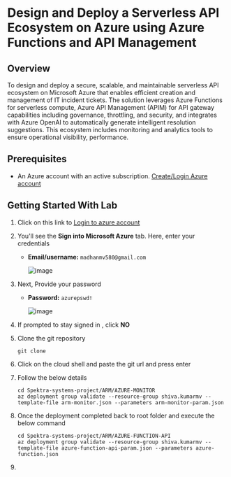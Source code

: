 # Design and Deploy a Serverless API Ecosystem on Azure using Azure Functions and API Management

## Overview

To design and deploy a secure, scalable, and maintainable serverless API ecosystem on Microsoft Azure that enables efficient creation and management of IT incident tickets. The solution leverages Azure Functions for serverless compute, Azure API Management (APIM) for API gateway capabilities including governance, throttling, and security, and integrates with Azure OpenAI to automatically generate intelligent resolution suggestions. This ecosystem includes monitoring and analytics tools to ensure operational visibility, performance.

## Prerequisites

  - An Azure account with an active subscription. [Create/Login Azure account](https://portal.azure.com/#home)

## Getting Started With Lab

1. Click on this link to [Login to azure account](https://portal.azure.com/#home)

2. You'll see the **Sign into Microsoft Azure** tab. Here, enter your credentials
   
      - **Email/username:** `madhanmv580@gmail.com`
      
        ![image](https://github.com/user-attachments/assets/b4bd44aa-e775-47e7-915f-bf85da6187ca)


3. Next, Provide your password

   - **Password:** `azurepswd!`
     
      ![image](https://github.com/user-attachments/assets/f1ca83b6-9e98-4d5d-8188-7f6829d15333)


4. If prompted to stay signed in , click **NO**

1. Clone the git repository

   ```
   git clone

   ```
2. Click on the cloud shell and paste the git url and press enter

3. Follow the below details

   ```
   cd Spektra-systems-project/ARM/AZURE-MONITOR
   az deployment group validate --resource-group shiva.kumarmv --template-file arm-monitor.json --parameters arm-monitor-param.json
    ```

4. Once the deployment completed back to root folder and execute the below command

   ```
   cd Spektra-systems-project/ARM/AZURE-FUNCTION-API
   az deployment group validate --resource-group shiva.kumarmv --template-file azure-function-api-param.json --parameters azure-function.json
   ```

5. 
   
